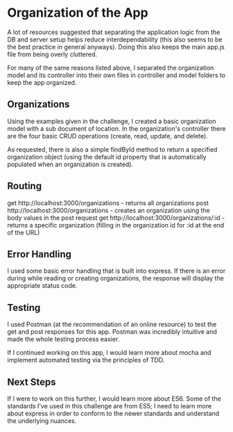 # Organization of the App

 A lot of resources suggested that separating the application logic from the DB and server setup helps reduce interdependability (this also seems to be the best practice in general anyways). Doing this also keeps the main app.js file from being overly cluttered.

For many of the same reasons listed above, I separated the organization model and its controller into their own files in controller and model folders to keep the app organized.

## Organizations

Using the examples given in the challenge, I created a basic organization model with a sub document of location. In the organization's controller there are the four basic CRUD operations (create, read, update, and delete).

As requested, there is also a simple findById method to return a specified organization object (using the default id property that is automatically populated when an organization is created).

## Routing

get http://localhost:3000/organizations - returns all organizations
post http://localhost:3000/organizations - creates an organization using the body values in the post request
get http://localhost:3000/organizations/:id - returns a specific organization (filling in the organization id for :id at the end of the URL)


## Error Handling

I used some basic error handling that is built into express. If there is an error during while reading or creating organizations, the response will display the appropriate status code.

## Testing

I used Postman (at the recommendation of an online resource) to test the get and post responses for this app. Postman was incredibly intuitive and made the whole testing process easier.

If I continued working on this app, I would learn more about mocha and implement automated testing via the principles of TDD.

## Next Steps

If I were to work on this further, I would learn more about ES6. Some of the standards I've used in this challenge are from ES5; I need to learn more about express in order to conform to the newer standards and understand the underlying nuances.

